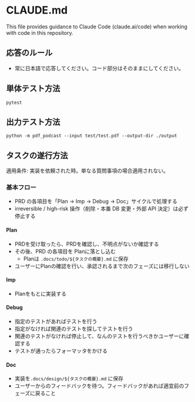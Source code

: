 # CLAUDE.md

This file provides guidance to Claude Code (claude.ai/code) when working with code in this repository.

## 応答のルール
- 常に日本語で応答してください。コード部分はそのままにしてください。

## 単体テスト方法

```
pytest
```

## 出力テスト方法

```
python -m pdf_podcast --input test/test.pdf --output-dir ./output
```

## タスクの遂行方法

適用条件: 実装を依頼された時。単なる質問事項の場合適用されない。

### 基本フロー

- PRD の各項目を「Plan → Imp → Debug → Doc」サイクルで処理する  
- irreversible / high-risk 操作（削除・本番 DB 変更・外部 API 決定）は必ず停止する

#### Plan

- PRDを受け取ったら、PRDを確認し、不明点がないか確認する
- その後、PRD の各項目を Planに落とし込む
  - Planは `.docs/todo/${タスクの概要}.md` に保存
- ユーザーにPlanの確認を行い、承認されるまで次のフェーズには移行しない

#### Imp

- Planをもとに実装する

#### Debug

- 指定のテストがあればテストを行う
- 指定がなければ関連のテストを探してテストを行う
- 関連のテストがなければ停止して、なんのテストを行うべきかユーザーに確認する
- テストが通ったらフォーマッタをかける

#### Doc

- 実装を`.docs/design/${タスクの概要}.md` に保存
- ユーザーからのフィードバックを待つ。フィードバックがあれば適宜前のフェーズに戻ること
